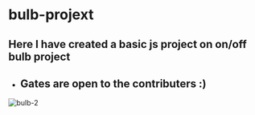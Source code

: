 # bulb-projext
## Here I have created a basic js project on on/off bulb project
- ## Gates are open to the contributers :)
 ![bulb-2](https://user-images.githubusercontent.com/77436328/113670634-00c35800-96d3-11eb-9b60-7823a1d30264.gif)
